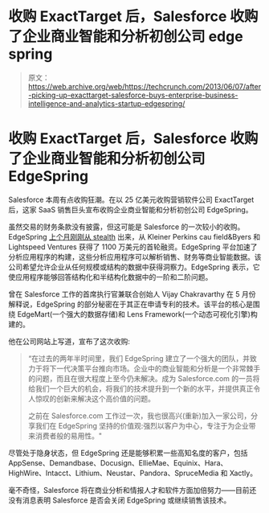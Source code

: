 # 收购 ExactTarget 后，Salesforce 收购了企业商业智能和分析初创公司 edge spring 

> 原文：<https://web.archive.org/web/https://techcrunch.com/2013/06/07/after-picking-up-exacttarget-salesforce-buys-enterprise-business-intelligence-and-analytics-startup-edgespring/>

# 收购 ExactTarget 后，Salesforce 收购了企业商业智能和分析初创公司 EdgeSpring

Salesforce 本周有点收购狂潮。在以 25 亿美元收购营销软件公司 ExactTarget 后，这家 SaaS 销售巨头宣布收购企业商业智能和分析初创公司 EdgeSpring。

虽然交易的财务条款没有披露，但这可能是 Salesforce 的一次较小的收购。EdgeSpring [上个月刚刚从 stealth](https://web.archive.org/web/20221127043007/https://beta.techcrunch.com/2013/05/16/enterprise-business-intelligence-and-analytics-startup-edgespring-raises-11m-from-kleiner-perkins/) 出来，从 Kleiner Perkins cau field&Byers 和 Lightspeed Ventures 获得了 1100 万美元的首轮融资。EdgeSpring 平台加速了分析应用程序的构建，这些分析应用程序可以解析销售、财务等商业智能数据。该公司希望允许企业从任何规模或结构的数据中获得洞察力。EdgeSpring 表示，它使应用程序能够回答结构化和半结构化数据中的一阶和二阶问题。

曾在 Salesforce 工作的首席执行官兼联合创始人 Vijay Chakravarthy 在 5 月份解释说，EdgeSpring 的部分秘密在于其正在申请专利的技术。该平台的核心是围绕 EdgeMart(一个强大的数据存储)和 Lens Framework(一个动态可视化引擎)构建的。

他在公司网站上写道，宣布了这次收购:

> “在过去的两年半时间里，我们 EdgeSpring 建立了一个强大的团队，并致力于将下一代决策平台推向市场。企业中的商业智能和分析是一个非常棘手的问题，而且在很大程度上至今仍未解决。成为 Salesforce.com 的一员将给我们一个巨大的机会，将我们的技术提升到一个新的水平，并提供真正令人惊叹的创新来解决这个高价值的问题。
> 
> 之前在 Salesforce.com 工作过一次，我也很高兴(重新)加入一家公司，分享我们在 EdgeSpring 坚持的价值观:强烈以客户为中心，专注于为企业带来消费者般的易用性。"

尽管处于隐身状态，但 EdgeSpring 还是能够积累一些高知名度的客户，包括 AppSense、Demandbase、Docusign、EllieMae、Equinix、Hara、HighWire、Intacct、Lithium、Neustar、Pandora、SpruceMedia 和 Xactly。

毫不奇怪，Salesforce 将在商业分析和情报人才和软件方面加倍努力——目前还没有消息表明 Salesforce 是否会关闭 EdgeSpring 或继续销售该技术。